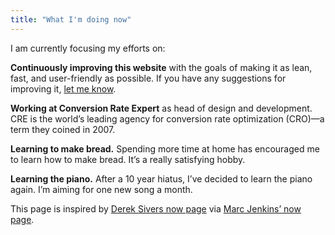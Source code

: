 ```yaml
---
title: "What I'm doing now"
---
```


I am currently focusing my efforts on:

**Continuously improving this website** with the goals of making it as lean, fast, and user-friendly as possible. If you have any suggestions for improving it, [let me know](/contact/).

**Working at Conversion Rate Expert** as head of design and development. CRE is the world’s leading agency for conversion rate optimization (CRO)—a term they coined in 2007.

**Learning to make bread.** Spending more time at home has encouraged me to learn how to make bread. It’s a really satisfying hobby.

**Learning the piano.** After a 10 year hiatus, I’ve decided to learn the piano again. I’m aiming for one new song a month.

This page is inspired by [Derek Sivers now page](https://sivers.org/nowff) via [Marc Jenkins’ now page](https://marcjenkins.co.uk/now/).
